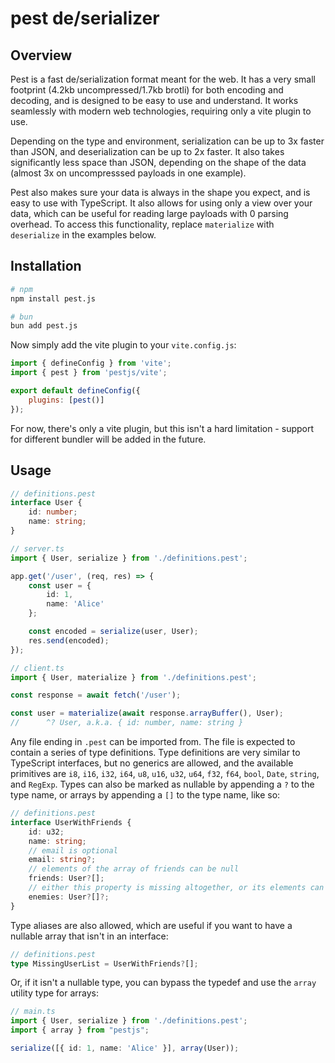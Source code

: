# pest de/serializer

## Overview

Pest is a fast de/serialization format meant for the web. It has a very small footprint (4.2kb uncompressed/1.7kb brotli) for both encoding and decoding, and is designed to be easy to use and understand. It works seamlessly with modern web technologies, requiring only a vite plugin to use.

Depending on the type and environment, serialization can be up to 3x faster than JSON, and deserialization can be up to 2x faster. It also takes significantly less space than JSON, depending on the shape of the data (almost 3x on uncompresssed payloads in one example).

Pest also makes sure your data is always in the shape you expect, and is easy to use with TypeScript. It also allows for using only a view over your data, which can be useful for reading large payloads with 0 parsing overhead. To access this functionality, replace `materialize` with `deserialize` in the examples below.

## Installation

```bash
# npm
npm install pest.js
```
```bash
# bun
bun add pest.js
```

Now simply add the vite plugin to your `vite.config.js`:

```javascript
import { defineConfig } from 'vite';
import { pest } from 'pestjs/vite';

export default defineConfig({
    plugins: [pest()]
});
```

For now, there's only a vite plugin, but this isn't a hard limitation - support for different bundler will be added in the future.

## Usage

```typescript
// definitions.pest
interface User {
    id: number;
    name: string;
}
```

```typescript
// server.ts
import { User, serialize } from './definitions.pest';

app.get('/user', (req, res) => {
    const user = {
        id: 1,
        name: 'Alice'
    };

    const encoded = serialize(user, User);
    res.send(encoded);
});
```

```typescript
// client.ts
import { User, materialize } from './definitions.pest';

const response = await fetch('/user');

const user = materialize(await response.arrayBuffer(), User);
//      ^? User, a.k.a. { id: number, name: string }
```

Any file ending in `.pest` can be imported from. The file is expected to contain a series of type definitions. Type definitions are very similar to TypeScript interfaces, but no generics are allowed, and the available primitives are `i8`, `i16`, `i32`, `i64`, `u8`, `u16`, `u32`, `u64`, `f32`, `f64`, `bool`, `Date`, `string`, and `RegExp`. Types can also be marked as nullable by appending a `?` to the type name, or arrays by appending a `[]` to the type name, like so:

```typescript
// definitions.pest
interface UserWithFriends {
    id: u32;
    name: string;
    // email is optional
    email: string?;
    // elements of the array of friends can be null
    friends: User?[];
    // either this property is missing altogether, or its elements can be null
    enemies: User?[]?;
}
```

Type aliases are also allowed, which are useful if you want to have a nullable array that isn't in an interface:

```typescript
// definitions.pest
type MissingUserList = UserWithFriends?[];
```

Or, if it isn't a nullable type, you can bypass the typedef and use the `array` utility type for arrays:

```typescript
// main.ts
import { User, serialize } from './definitions.pest';
import { array } from "pestjs";

serialize([{ id: 1, name: 'Alice' }], array(User));
```
